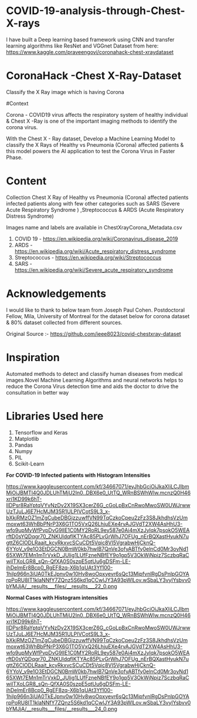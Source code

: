 # COVID-19-analysis-through-Chest-X-rays
I have built a Deep learning based framework using CNN and transfer learning algorithms like ResNet and VGGnet
Dataset from here: https://www.kaggle.com/praveengovi/coronahack-chest-xraydataset

# CoronaHack -Chest X-Ray-Dataset

Classify the X Ray image which is having Corona

#Context

Corona - COVID19 virus affects the respiratory system of healthy individual & Chest X -Ray is one of the important imaging methods to identify the corona virus.

With the Chest X - Ray dataset, Develop a Machine Learning Model to classify the X Rays of Healthy vs Pneumonia (Corona) affected patients & this model powers the AI application to test the Corona Virus in Faster Phase.

# Content

Collection Chest X Ray of Healthy vs Pneumonia (Corona) affected patients infected patients along with few other categories such as SARS (Severe Acute Respiratory Syndrome ) ,Streptococcus & ARDS (Acute Respiratory Distress Syndrome)

Images name and labels are available in ChestXrayCorona_Metadata.csv

1. COVID 19 - https://en.wikipedia.org/wiki/Coronavirus_disease_2019
2. ARDS - https://en.wikipedia.org/wiki/Acute_respiratory_distress_syndrome
3. Streptococcus - https://en.wikipedia.org/wiki/Streptococcus
4. SARS - https://en.wikipedia.org/wiki/Severe_acute_respiratory_syndrome



# Acknowledgements

I would like to thank to below team from Joseph Paul Cohen. Postdoctoral Fellow, Mila, University of Montreal for the dataset below for corona dataset & 80% dataset collected from different sources.

Original Source :- https://github.com/ieee8023/covid-chestxray-dataset

# Inspiration

Automated methods to detect and classify human diseases from medical images.Novel Machine Learning Algorithms and neural networks helps to reduce the Corona Virus detection time and aids the doctor to drive the consultation in better way

# Libraries Used here

1. Tensorflow and Keras
2. Matplotlib
3. Pandas
4. Numpy
5. PIL
6. Scikit-Learn

**For COVID-19 Infected patients with Histogram Intensities**

https://www.kaggleusercontent.com/kf/34667071/eyJhbGciOiJkaXIiLCJlbmMiOiJBMTI4Q0JDLUhTMjU2In0..DBX6e0_UtTQ_WRnBSWhWIw.mcnzQ0H46xri1KD99k6hT-lIDPsr8RaYptqVYvNzDv2X19SX3cerZ6G_cGoLpBxCnRwoMwoSW0UWJrwwUzTJuLJ6E7HcMJM35R1ULPIVCotS9L3_x-bXkjRMzOZ1mZgCubeDBGjzzuwffVN99TqCzkoCpeu2zFz3S8JkhdhsVzUmmoxwt63WhBbPNrP3X6G1TO5VxQ26LhjuEXe4rvAJGVdT2XW4AsHhU3-wfo9upMyWfPvpDvG9lIE1C0MY2RoRL9ey587e0Ai4mXzJyIqk7psokO5WEArftD0sYQDqgr70_ZNKUldqflKTYAc85PLvGrWhJ7OFUg_nErBQXastHyukN7ugttZ6ClODLRaait_kcyRkxvcSCuCDt5Vqic8VI5VgrabwHjCknQ-6YYoV_v9e1O3EtDGCN0BmW0kb7hwlB7QnVe3ofyABTfy0elnCd0Mr3oyNd165XWt7EMn1mTrVxkD_JUlig1LUfFzneNBfEY9o1gp5V3OkWjNpiz7SczbqRaCwiITXoLGR8_sQn-QfXA0S0szpE5qtUu6gDSFm-LE-ihDelmEr8Bcp0_RgEF8zq-X6b1qUAt3Yf100-1hilp966n3iUA0TkEJpnv0w10Hv8woOpxyevr6sQc13MipfvnlRgDsPnlpGOYArpPoRU8IT1klaNNfY7ZQnz5S6kd1qCCwlJY3A93pWlLov.wSbaLY3vyIYsbvv0bYMJjA/__results___files/__results___22_0.png

**Normal Cases with Histogram intensities**

https://www.kaggleusercontent.com/kf/34667071/eyJhbGciOiJkaXIiLCJlbmMiOiJBMTI4Q0JDLUhTMjU2In0..DBX6e0_UtTQ_WRnBSWhWIw.mcnzQ0H46xri1KD99k6hT-lIDPsr8RaYptqVYvNzDv2X19SX3cerZ6G_cGoLpBxCnRwoMwoSW0UWJrwwUzTJuLJ6E7HcMJM35R1ULPIVCotS9L3_x-bXkjRMzOZ1mZgCubeDBGjzzuwffVN99TqCzkoCpeu2zFz3S8JkhdhsVzUmmoxwt63WhBbPNrP3X6G1TO5VxQ26LhjuEXe4rvAJGVdT2XW4AsHhU3-wfo9upMyWfPvpDvG9lIE1C0MY2RoRL9ey587e0Ai4mXzJyIqk7psokO5WEArftD0sYQDqgr70_ZNKUldqflKTYAc85PLvGrWhJ7OFUg_nErBQXastHyukN7ugttZ6ClODLRaait_kcyRkxvcSCuCDt5Vqic8VI5VgrabwHjCknQ-6YYoV_v9e1O3EtDGCN0BmW0kb7hwlB7QnVe3ofyABTfy0elnCd0Mr3oyNd165XWt7EMn1mTrVxkD_JUlig1LUfFzneNBfEY9o1gp5V3OkWjNpiz7SczbqRaCwiITXoLGR8_sQn-QfXA0S0szpE5qtUu6gDSFm-LE-ihDelmEr8Bcp0_RgEF8zq-X6b1qUAt3Yf100-1hilp966n3iUA0TkEJpnv0w10Hv8woOpxyevr6sQc13MipfvnlRgDsPnlpGOYArpPoRU8IT1klaNNfY7ZQnz5S6kd1qCCwlJY3A93pWlLov.wSbaLY3vyIYsbvv0bYMJjA/__results___files/__results___24_0.png
